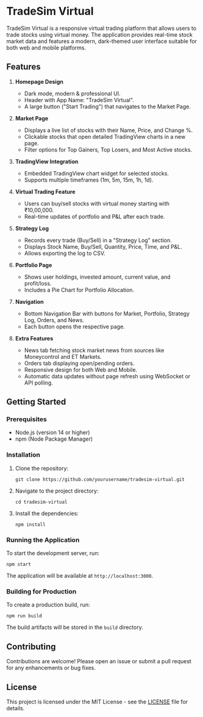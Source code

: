 # TradeSim Virtual

TradeSim Virtual is a responsive virtual trading platform that allows users to trade stocks using virtual money. The application provides real-time stock market data and features a modern, dark-themed user interface suitable for both web and mobile platforms.

## Features

1. **Homepage Design**
   - Dark mode, modern & professional UI.
   - Header with App Name: "TradeSim Virtual".
   - A large button ("Start Trading") that navigates to the Market Page.

2. **Market Page**
   - Displays a live list of stocks with their Name, Price, and Change %.
   - Clickable stocks that open detailed TradingView charts in a new page.
   - Filter options for Top Gainers, Top Losers, and Most Active stocks.

3. **TradingView Integration**
   - Embedded TradingView chart widget for selected stocks.
   - Supports multiple timeframes (1m, 5m, 15m, 1h, 1d).

4. **Virtual Trading Feature**
   - Users can buy/sell stocks with virtual money starting with ₹10,00,000.
   - Real-time updates of portfolio and P&L after each trade.

5. **Strategy Log**
   - Records every trade (Buy/Sell) in a "Strategy Log" section.
   - Displays Stock Name, Buy/Sell, Quantity, Price, Time, and P&L.
   - Allows exporting the log to CSV.

6. **Portfolio Page**
   - Shows user holdings, invested amount, current value, and profit/loss.
   - Includes a Pie Chart for Portfolio Allocation.

7. **Navigation**
   - Bottom Navigation Bar with buttons for Market, Portfolio, Strategy Log, Orders, and News.
   - Each button opens the respective page.

8. **Extra Features**
   - News tab fetching stock market news from sources like Moneycontrol and ET Markets.
   - Orders tab displaying open/pending orders.
   - Responsive design for both Web and Mobile.
   - Automatic data updates without page refresh using WebSocket or API polling.

## Getting Started

### Prerequisites

- Node.js (version 14 or higher)
- npm (Node Package Manager)

### Installation

1. Clone the repository:
   ```
   git clone https://github.com/yourusername/tradesim-virtual.git
   ```

2. Navigate to the project directory:
   ```
   cd tradesim-virtual
   ```

3. Install the dependencies:
   ```
   npm install
   ```

### Running the Application

To start the development server, run:
```
npm start
```
The application will be available at `http://localhost:3000`.

### Building for Production

To create a production build, run:
```
npm run build
```
The build artifacts will be stored in the `build` directory.

## Contributing

Contributions are welcome! Please open an issue or submit a pull request for any enhancements or bug fixes.

## License

This project is licensed under the MIT License - see the [LICENSE](LICENSE) file for details.
